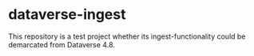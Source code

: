 # dataverse-ingest
This repository is a test project whether its ingest-functionality could be demarcated from Dataverse 4.8.
